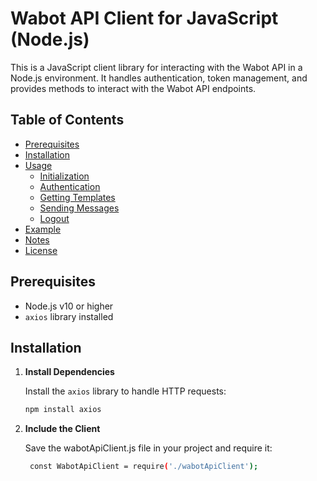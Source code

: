 # Wabot API Client for JavaScript (Node.js)

This is a JavaScript client library for interacting with the Wabot API in a Node.js environment. It handles authentication, token management, and provides methods to interact with the Wabot API endpoints.

## Table of Contents

- [Prerequisites](#prerequisites)
- [Installation](#installation)
- [Usage](#usage)
  - [Initialization](#initialization)
  - [Authentication](#authentication)
  - [Getting Templates](#getting-templates)
  - [Sending Messages](#sending-messages)
  - [Logout](#logout)
- [Example](#example)
- [Notes](#notes)
- [License](#license)

## Prerequisites

- Node.js v10 or higher
- `axios` library installed

## Installation

1. **Install Dependencies**

   Install the `axios` library to handle HTTP requests:

   ```bash
   npm install axios

2. **Include the Client**

    Save the wabotApiClient.js file in your project and require it:


   ```bash
    const WabotApiClient = require('./wabotApiClient');
